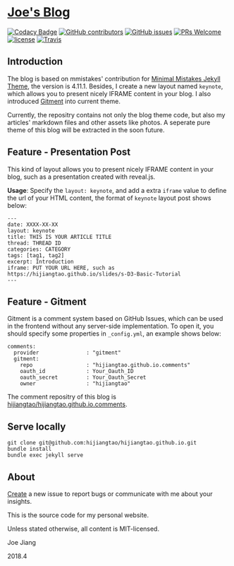 # [Joe's Blog](https://hijiangtao.github.io/)

[![Codacy Badge](https://api.codacy.com/project/badge/Grade/cd4fd74b864245a391d8678f1f458359)](https://www.codacy.com/app/hijiangtao/hijiangtao.github.io?utm_source=github.com&utm_medium=referral&utm_content=hijiangtao/hijiangtao.github.io&utm_campaign=badger) [![GitHub contributors](https://img.shields.io/github/contributors/hijiangtao/hijiangtao.github.io.svg)]() [![GitHub issues](https://img.shields.io/github/issues/hijiangtao/hijiangtao.github.io.svg)]() [![PRs Welcome](https://img.shields.io/badge/PRs-welcome-brightgreen.svg)](#contribute) [![license](https://img.shields.io/github/license/hijiangtao/hijiangtao.github.io.svg)]() [![Travis](https://img.shields.io/travis/hijiangtao/hijiangtao.github.io/master.svg)]()

## Introduction

The blog is based on mmistakes' contribution for [Minimal Mistakes Jekyll Theme](https://github.com/mmistakes/minimal-mistakes), the version is 4.11.1. Besides, I create a new layout named `keynote`, which allows you to present nicely IFRAME content in your blog. I also introduced [Gitment](https://github.com/imsun/gitment) into current theme.

Currently, the repositry contains not only the blog theme code, but also my articles' markdown files and other assets like photos. A seperate pure theme of this blog will be extracted in the soon future.

## Feature - Presentation Post

This kind of layout allows you to present nicely IFRAME content in your blog, such as a presentation created with reveal.js.

**Usage**: Specify the `layout: keynote`, and add a extra `iframe` value to define the url of your HTML content, the format of `keynote` layout post shows below: 

```
---
date: XXXX-XX-XX
layout: keynote
title: THIS IS YOUR ARTICLE TITLE
thread: THREAD ID
categories: CATEGORY
tags: [tag1, tag2]
excerpt: Introduction
iframe: PUT YOUR URL HERE, such as https://hijiangtao.github.io/slides/s-D3-Basic-Tutorial
---
```

## Feature - Gitment

Gitment is a comment system based on GitHub Issues, which can be used in the frontend without any server-side implementation. To open it, you should specify some properties in `_config.yml`, an example shows below:

```
comments:
  provider               : "gitment"
  gitment:
    repo                 : "hijiangtao.github.io.comments"
    oauth_id             : Your_Oauth_ID
    oauth_secret         : Your_Oauth_Secret
    owner                : "hijiangtao"
```

The comment repositry of this blog is [hijiangtao/hijiangtao.github.io.comments](https://github.com/hijiangtao/hijiangtao.github.io.comments).


## Serve locally

```
git clone git@github.com:hijiangtao/hijiangtao.github.io.git
bundle install
bundle exec jekyll serve
```

## About

[Create](https://github.com/hijiangtao/hijiangtao.github.io/issues/new) a new issue to report bugs or communicate with me about your insights.

This is the source code for my personal website.

Unless stated otherwise, all content is MIT-licensed.

Joe Jiang

2018.4
